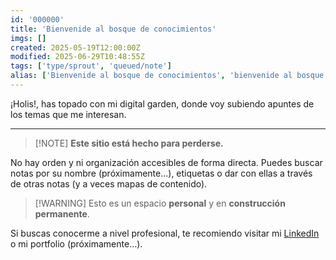 ```yaml
---
id: '000000'
title: 'Bienvenide al bosque de conocimientos'
imgs: []
created: 2025-05-19T12:00:00Z
modified: 2025-06-29T10:48:55Z
tags: ['type/sprout', 'queued/note']
alias: ['Bienvenide al bosque de conocimientos', 'bienvenide al bosque de conocimientos']
---
```


¡Holis!, has topado con mi digital garden, donde voy subiendo apuntes de los temas que me interesan.

---

> [!NOTE] **Este sitio está hecho para perderse.**

No hay orden y ni organización accesibles de forma directa. Puedes buscar notas por su nombre (próximamente...), etiquetas o dar con ellas a través de otras notas (y a veces mapas de contenido).   

> [!WARNING] Esto es un espacio **personal** y en **construcción permanente**.

Si buscas conocerme a nivel profesional, te recomiendo visitar mi [LinkedIn](www.linkedin.com/in/pablobugarincamara) o mi portfolio (próximamente...).
